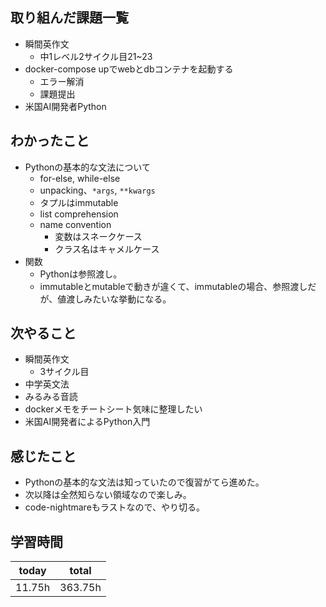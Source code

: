 ## 取り組んだ課題一覧

- 瞬間英作文
	- 中1レベル2サイクル目21~23
- docker-compose upでwebとdbコンテナを起動する
	- エラー解消
	- 課題提出
- 米国AI開発者Python
## わかったこと

- Pythonの基本的な文法について
	- for-else, while-else
	- unpacking、`*args`, `**kwargs`
	- タプルはimmutable
	- list comprehension
	- name convention
		- 変数はスネークケース
		- クラス名はキャメルケース
- 関数
	- Pythonは参照渡し。
	- immutableとmutableで動きが違くて、immutableの場合、参照渡しだが、値渡しみたいな挙動になる。
## 次やること

- 瞬間英作文
	- 3サイクル目
- 中学英文法
- みるみる音読
- dockerメモをチートシート気味に整理したい
- 米国AI開発者によるPython入門
## 感じたこと

- Pythonの基本的な文法は知っていたので復習がてら進めた。
- 次以降は全然知らない領域なので楽しみ。
- code-nightmareもラストなので、やり切る。
## 学習時間

| today  | total   |
| ------ | ------- |
| 11.75h | 363.75h |
